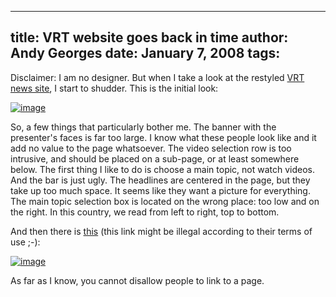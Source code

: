 -----
title:  VRT website goes back in time
author: Andy Georges
date: January 7, 2008
tags: 
-----







Disclaimer: I am no designer. But when I take a look at the restyled
[VRT news site](http://deredactie.be/), I start to shudder. This is the
initial look:


[![image](C44A4441-56C4-41F9-A2E7-F1159F56E4BE-1.jpg)](http://www.flickr.com/photos/itkovian/2174625511/)


So, a few things that particularly bother me. The banner with the
presenter's faces is far too large. I know what these people look like
and it add no value to the page whatsoever. The video selection row is
too intrusive, and should be placed on a sub-page, or at least somewhere
below. The first thing I like to do is choose a main topic, not watch
videos. And the bar is just ugly. The headlines are centered in the
page, but they take up too much space. It seems like they want a picture
for everything. The main topic selection box is located on the wrong
place: too low and on the right. In this country, we read from left to
right, top to bottom.


And then there is
[this](http://www.deredactie.be/cm/de.redactie/help/gebruiksvoorwaarden_nl)
(this link might be illegal according to their terms of use ;-):


[![image](C44A4441-56C4-41F9-A2E7-F1159F56E4BE-2.png)](http://www.flickr.com/photos/itkovian/2174655339/)


As far as I know, you cannot disallow people to link to a page.




